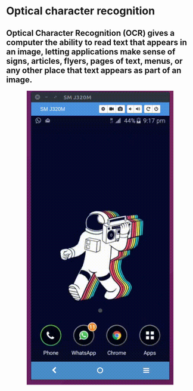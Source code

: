 # Optical character recognition
Optical Character Recognition (OCR) gives a computer the ability to read text that appears in an image, letting applications make sense of signs, articles, flyers, pages of text, menus, or any other place that text appears as part of an image. 
---
<div align="center">
  <img src="output.gif" />
</div>
